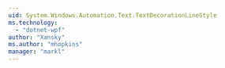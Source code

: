 ```yaml
---
uid: System.Windows.Automation.Text.TextDecorationLineStyle
ms.technology: 
  - "dotnet-wpf"
author: "Xansky"
ms.author: "mhopkins"
manager: "markl"
---
```

